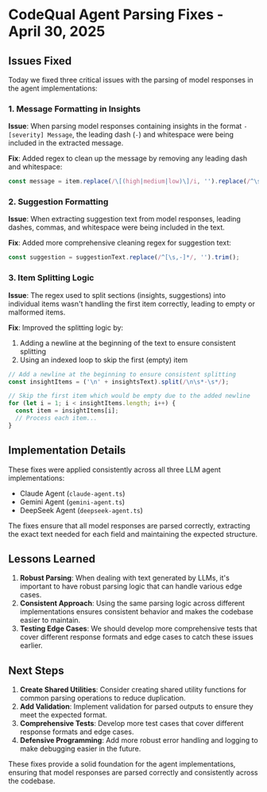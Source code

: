 # CodeQual Agent Parsing Fixes - April 30, 2025

## Issues Fixed

Today we fixed three critical issues with the parsing of model responses in the agent implementations:

### 1. Message Formatting in Insights

**Issue**: When parsing model responses containing insights in the format `- [severity] Message`, the leading dash (`-`) and whitespace were being included in the extracted message.

**Fix**: Added regex to clean up the message by removing any leading dash and whitespace:
```typescript
const message = item.replace(/\[(high|medium|low)\]/i, '').replace(/^\s*-\s*/, '').trim();
```

### 2. Suggestion Formatting

**Issue**: When extracting suggestion text from model responses, leading dashes, commas, and whitespace were being included in the text.

**Fix**: Added more comprehensive cleaning regex for suggestion text:
```typescript
const suggestion = suggestionText.replace(/^[\s,-]*/, '').trim();
```

### 3. Item Splitting Logic

**Issue**: The regex used to split sections (insights, suggestions) into individual items wasn't handling the first item correctly, leading to empty or malformed items.

**Fix**: Improved the splitting logic by:
1. Adding a newline at the beginning of the text to ensure consistent splitting
2. Using an indexed loop to skip the first (empty) item
```typescript
// Add a newline at the beginning to ensure consistent splitting
const insightItems = ('\n' + insightsText).split(/\n\s*-\s*/);

// Skip the first item which would be empty due to the added newline
for (let i = 1; i < insightItems.length; i++) {
  const item = insightItems[i];
  // Process each item...
}
```

## Implementation Details

These fixes were applied consistently across all three LLM agent implementations:
- Claude Agent (`claude-agent.ts`)
- Gemini Agent (`gemini-agent.ts`)
- DeepSeek Agent (`deepseek-agent.ts`)

The fixes ensure that all model responses are parsed correctly, extracting the exact text needed for each field and maintaining the expected structure.

## Lessons Learned

1. **Robust Parsing**: When dealing with text generated by LLMs, it's important to have robust parsing logic that can handle various edge cases.
2. **Consistent Approach**: Using the same parsing logic across different implementations ensures consistent behavior and makes the codebase easier to maintain.
3. **Testing Edge Cases**: We should develop more comprehensive tests that cover different response formats and edge cases to catch these issues earlier.

## Next Steps

1. **Create Shared Utilities**: Consider creating shared utility functions for common parsing operations to reduce duplication.
2. **Add Validation**: Implement validation for parsed outputs to ensure they meet the expected format.
3. **Comprehensive Tests**: Develop more test cases that cover different response formats and edge cases.
4. **Defensive Programming**: Add more robust error handling and logging to make debugging easier in the future.

These fixes provide a solid foundation for the agent implementations, ensuring that model responses are parsed correctly and consistently across the codebase.